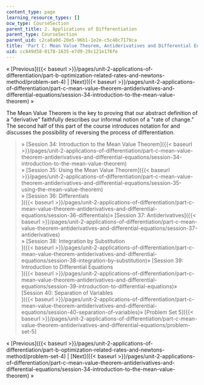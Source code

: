 ```yaml
---
content_type: page
learning_resource_types: []
ocw_type: CourseSection
parent_title: 2. Applications of Differentiation
parent_type: CourseSection
parent_uid: c2ca8a0d-20e5-96b1-1e2e-c5c48c7179ca
title: 'Part C: Mean Value Theorem, Antiderivatives and Differential Equations'
uid: cc849d58-0178-1635-e7d9-29c121e176fe
---
```


« [Previous]({{< baseurl >}}/pages/unit-2-applications-of-differentiation/part-b-optimization-related-rates-and-newtons-method/problem-set-4) | [Next]({{< baseurl >}}/pages/unit-2-applications-of-differentiation/part-c-mean-value-theorem-antiderivatives-and-differential-equations/session-34-introduction-to-the-mean-value-theorem) »

The Mean Value Theorem is the key to proving that our abstract definition of a "derivative" faithfully describes our informal notion of a "rate of change." The second half of this part of the course introduces notation for and discusses the possibility of reversing the process of differentiation.

> » [Session 34: Introduction to the Mean Value Theorem]({{< baseurl >}}/pages/unit-2-applications-of-differentiation/part-c-mean-value-theorem-antiderivatives-and-differential-equations/session-34-introduction-to-the-mean-value-theorem)  
> » [Session 35: Using the Mean Value Theorem]({{< baseurl >}}/pages/unit-2-applications-of-differentiation/part-c-mean-value-theorem-antiderivatives-and-differential-equations/session-35-using-the-mean-value-theorem)  
> » [Session 36: Differentials  
> ]({{< baseurl >}}/pages/unit-2-applications-of-differentiation/part-c-mean-value-theorem-antiderivatives-and-differential-equations/session-36-differentials)» [Session 37: Antiderivatives]({{< baseurl >}}/pages/unit-2-applications-of-differentiation/part-c-mean-value-theorem-antiderivatives-and-differential-equations/session-37-antiderivatives)  
> » [Session 38: Integration by Substitution  
> ]({{< baseurl >}}/pages/unit-2-applications-of-differentiation/part-c-mean-value-theorem-antiderivatives-and-differential-equations/session-38-integration-by-substitution)» [Session 39: Introduction to Differential Equations  
> ]({{< baseurl >}}/pages/unit-2-applications-of-differentiation/part-c-mean-value-theorem-antiderivatives-and-differential-equations/session-39-introduction-to-differential-equations)» [Session 40: Separation of Variables  
> ]({{< baseurl >}}/pages/unit-2-applications-of-differentiation/part-c-mean-value-theorem-antiderivatives-and-differential-equations/session-40-separation-of-variables)» [Problem Set 5]({{< baseurl >}}/pages/unit-2-applications-of-differentiation/part-c-mean-value-theorem-antiderivatives-and-differential-equations/problem-set-5)

« [Previous]({{< baseurl >}}/pages/unit-2-applications-of-differentiation/part-b-optimization-related-rates-and-newtons-method/problem-set-4) | [Next]({{< baseurl >}}/pages/unit-2-applications-of-differentiation/part-c-mean-value-theorem-antiderivatives-and-differential-equations/session-34-introduction-to-the-mean-value-theorem) »